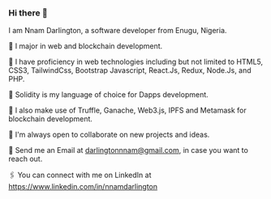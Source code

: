 ### Hi there 👋

<!--
**Darlington02/Darlington02** is a ✨ _special_ ✨ repository because its `README.md` (this file) appears on your GitHub profile.

Here are some ideas to get you started:

- 🔭 I’m currently working on ...
- 🌱 I’m currently learning ...
- 👯 I’m looking to collaborate on ...
- 🤔 I’m looking for help with ...
- 💬 Ask me about ...
- 📫 How to reach me: ...
- 😄 Pronouns: ...
- ⚡ Fun fact: ...
-->

I am Nnam Darlington, a software developer from Enugu, Nigeria.

📝 I major in web and blockchain development.

📝 I have proficiency in web technologies including but not limited to HTML5, CSS3, TailwindCss, Bootstrap Javascript, React.Js, Redux, Node.Js, and PHP.

📝 Solidity is my language of choice for Dapps development.

🔰 I also make use of Truffle, Ganache, Web3.js, IPFS and Metamask for blockchain development.

🔰 I'm always open to collaborate on new projects and ideas.

📨 Send me an Email at darlingtonnnam@gmail.com, in case you want to reach out.

🖇 You can connect with me on LinkedIn at https://www.linkedin.com/in/nnamdarlington
